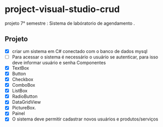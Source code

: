 # project-visual-studio-crud
 projeto 7° semestre : Sistema de labóratorio de agendamento .

## Projeto
- [X] criar um sistema em C# conectado com o banco de dados mysql
- [ ] Para acessar o sistema é necessário o usuário se autenticar, para isso deve informar usuário e senha
 Componentes
 - [x] TextBox
 - [x] Button
 - [x] Checkbox
 - [x] ComboBox
 - [x] ListBox
 - [x] RadioButton
 - [x] DataGridView
 - [x] PictureBox.
 - [x] Painel
- [x] O sistema deve permitir cadastrar novos usuários e produtos/serviços
